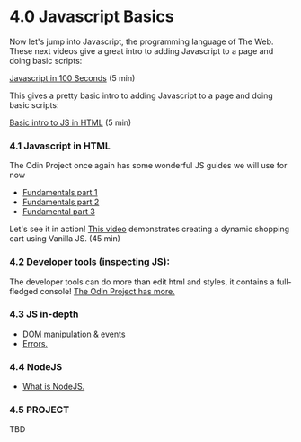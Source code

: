 # 4.0 Javascript Basics

Now let's jump into Javascript, the programming language of The Web. These next videos give a great intro to adding Javascript to a page and doing basic scripts:

[Javascript in 100 Seconds](https://www.youtube.com/watch?v=DHjqpvDnNGE) (5 min)

This gives a pretty basic intro to adding Javascript to a page and doing basic scripts:

[Basic intro to JS in HTML](<https://www.youtube.com/watch?v=oaj-uD-bGIY)>) (5 min)

### 4.1 Javascript in HTML

The Odin Project once again has some wonderful JS guides we will use for now

- [Fundamentals part 1](https://www.theodinproject.com/lessons/foundations-fundamentals-part-1)&#x20;
- [Fundamentals part 2](https://www.theodinproject.com/lessons/foundations-fundamentals-part-2)
- [Fundamental part 3](https://www.theodinproject.com/lessons/foundations-fundamentals-part-3)

Let's see it in action! [This video](https://www.youtube.com/watch?v=YeFzkC2awTM) demonstrates creating a dynamic shopping cart using Vanilla JS. (45 min)

### 4.2 Developer tools (inspecting JS):

The developer tools can do more than edit html and styles, it contains a full-fledged console! [The Odin Project has more.](https://www.theodinproject.com/lessons/foundations-javascript-developer-tools)

### 4.3 JS in-depth

- [DOM manipulation & events](https://www.theodinproject.com/lessons/foundations-dom-manipulation-and-events)
- [Errors.](https://www.theodinproject.com/lessons/foundations-understanding-errors)

### 4.4 NodeJS

- [What is NodeJS.](https://www.theodinproject.com/lessons/nodejs-introduction-what-is-nodejs)

### 4.5 PROJECT

TBD
